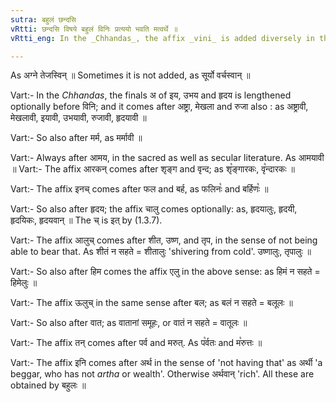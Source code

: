 ```yaml
---
sutra: बहुलं छन्दसि
vRtti: छन्दसि विषये बहुलं विनिः प्रत्ययो भवति मत्वर्थे ॥
vRtti_eng: In the _Chhandas_, the affix _vini_ is added diversely in the sense of _matup_.

---
```

As अग्ने तेजस्विन् ॥ Sometimes it is not added, as सूर्यो वर्चस्वान् ॥

Vart:- In the _Chhandas_, the finals अ of इय, उभय and हृदय is lengthened optionally before विनि; and it comes after अष्ट्रा, मेखला and रुजा also : as अष्ट्रावी, मेखलावी, इयावी, उभयावी, रुजावी, हृदयावी ॥

Vart:- So also after मर्म, as मर्मावी ॥

Vart:- Always after आमय, in the sacred as well as secular literature. As आमयावी ॥
Vart:- The affix आरकन् comes after शृङ्ग and वृन्द; as शृ꣡ङ्गारकः, वृ꣡न्दारकः ॥

Vart:- The affix इनच् comes after फल and बर्ह, as फलिनः꣡ and बर्हिणः꣡ ॥

Vart:- So also after हृदय; the affix चालु comes optionally: as, हृदयालुः, हृदयी, हृदयिकः, हृदयवान् ॥ The च् is इत् by (1.3.7).

Vart:- The affix आलुच् comes after शीत, उष्ण, and तृप, in the sense of not being able to bear that. As शीतं न सहते = शीतालुः 'shivering from cold'. उष्णालुः, तृपालुः ॥

Vart:- So also after हिम comes the affix एलु in the above sense: as हिमं न सहते = हिमेलुः ॥

Vart:- The affix ऊलुच् in the same sense after बल; as बलं न सहते = बलूलः ॥

Vart:- So also after वात; as वातानां समूहः, or वातं न सहते = वातूलः ॥

Vart:- The affix तन् comes after पर्व and मरुत्. As प꣡र्वतः and म꣡रुत्तः ॥

Vart:- The affix इनि comes after अर्थ in the sense of 'not having that' as अर्थी 'a beggar, who has not _artha_ or wealth'. Otherwise अर्थवान् 'rich'. All these are obtained by बहुलः ॥